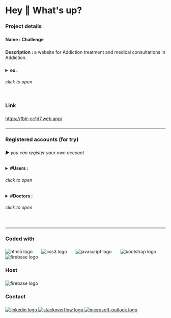 <h1 align="left">Hey 👋 What's up?</h1>

###

<h3 align="left">Project details</h3>

###

<h4 align="left">Name : Challenge</h4>

###

<p align="left"><b>Description : </b>a website for Addiction treatment and medical consultations in Addiction.</p>

###

<details>
<summary>
<b align="left">ex : </b><h6>click to open</h6>
</summary>
<img src="ex/Picture1.png" width="1000px"/>
<img src="ex/Picture2.png" width="1000px"/>
<img src="ex/Picture3.png" width="1000px"/>
<img src="ex/Picture4.png" width="1000px"/>
<img src="ex/Picture5.png" width="1000px"/>
</details>

###

<h3 align="left">Link</h3>

###

<a href="https://fbtr-cc1d7.web.app/">https://fbtr-cc1d7.web.app/</a>

###

<hr/>

###

<h3 align="left">Registered accounts (for try)</h3>

###

<h6 align="left">▶ you can register your own account</h6>

###

<p align="left">
<details>
<summary><b>#Users : </b><h6>click to open</h6></summary>
  <b>Email : </b>johndoe123@gmail.com<br>
  <b>Password : </b>assassD1<br><br>
  <b>Email : </b>randomuser456@outlook.com<br>
  <b>Password : </b>123456Random<br><br>
  <b>Email : </b>demoaccount123@gmail.net<br>
  <b>Password : </b>assassD1<br><br>
</details> 
<details>
<summary><b>#Doctors : </b><h6>click to open</h6></summary>
  <b>Email : </b>alexsmith999@outlook.com<br>
  <b>Password : </b>assassD1<br><br>
  <b>Email : </b>fakeuseralpha@xmail.net<br>
  <b>Password : </b>Emily 1234<br><br>
  <b>Email : </b>randommail789@yahoo.com<br>
  <b>Password : </b>assassD1</p>
</details> 

###

<hr/>

###

<h3 align="left">Coded with</h3>

###

<div align="left">
  <img src="https://cdn.jsdelivr.net/gh/devicons/devicon/icons/html5/html5-plain-wordmark.svg" height="60" alt="html5 logo"  />
  <img width="20" />
  <img src="https://cdn.jsdelivr.net/gh/devicons/devicon/icons/css3/css3-plain-wordmark.svg" height="60" alt="css3 logo"  />
  <img width="20" />
  <img src="https://cdn.jsdelivr.net/gh/devicons/devicon/icons/javascript/javascript-plain.svg" height="60" alt="javascript logo"  />
  <img width="20" />
  <img src="https://cdn.jsdelivr.net/gh/devicons/devicon/icons/bootstrap/bootstrap-original.svg" height="60" alt="bootstrap logo"  />
  <img width="20" />
  <img src="https://cdn.jsdelivr.net/gh/devicons/devicon/icons/firebase/firebase-plain-wordmark.svg" height="60" alt="firebase logo"  />
</div>

###

<h3 align="left">Host</h3>

###

<div align="left">
  <img src="https://cdn.jsdelivr.net/gh/devicons/devicon/icons/firebase/firebase-plain-wordmark.svg" height="60" alt="firebase logo"  />
</div>

###

<h3 align="left">Contact</h3>

###

<div align="left">
  <a href="https://www.linkedin.com/in/mohamed-kamal-10465220a/" target="_blank">
    <img src="https://raw.githubusercontent.com/maurodesouza/profile-readme-generator/master/src/assets/icons/social/linkedin/default.svg" width="50" height="30" alt="linkedin logo"  />
  </a>
  <a href="https://stackoverflow.com/users/15161247/mohamed-kamal" target="_blank">
    <img src="https://raw.githubusercontent.com/maurodesouza/profile-readme-generator/master/src/assets/icons/social/stackoverflow/default.svg" width="50" height="30" alt="stackoverflow logo"  />
  </a>
  <a href="mailto:mhmdalshwamy@outlook.com" target="_blank">
    <img src="https://raw.githubusercontent.com/maurodesouza/profile-readme-generator/master/src/assets/icons/social/microsoft-outlook/default.svg" width="50" height="30" alt="microsoft-outlook logo"  />
  </a>
</div>

###
